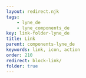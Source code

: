 ```yaml
---
layout: redirect.njk
tags: 
    - lyne_de
    - lyne_components_de
key: link-folder-lyne_de
title: Link
parent: components-lyne_de
keywords: link, icon, action
order: 210
redirect: block-link/
folder: true
---
```

